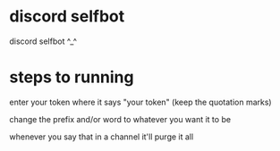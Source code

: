 # discord selfbot
discord selfbot ^_^
# steps to running
enter your token where it says "your token" (keep the quotation marks)

change the prefix and/or word to whatever you want it to be

whenever you say that in a channel it'll purge it all
